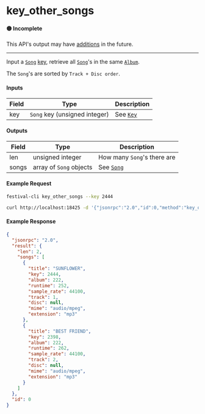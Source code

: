 # key_other_songs

#### 🟡 Incomplete
This API's output may have [additions](../../api-stability/marker.md) in the future.

---

Input a [`Song`](../../common-objects/song.md) [key](../../common-objects/key.md), retrieve all [`Song`](../../common-objects/song.md)'s in the same [`Album`](../../common-objects/album.md).

The `Song`'s are sorted by `Track + Disc order`.

#### Inputs

| Field | Type                                         | Description |
|-------|----------------------------------------------|-------------|
| key   | `Song` key (unsigned integer)                | See [`Key`](../../common-objects/key.md)

#### Outputs

| Field | Type                    | Description |
|-------|-------------------------|-------------|
| len   | unsigned integer        | How many `Song`'s there are
| songs | array of `Song` objects | See [`Song`](../../common-objects/song.md)

#### Example Request
```bash
festival-cli key_other_songs --key 2444
```
```bash
curl http://localhost:18425 -d '{"jsonrpc":"2.0","id":0,"method":"key_other_songs","params":{"key":2444}}'
```

#### Example Response
```json
{
  "jsonrpc": "2.0",
  "result": {
    "len": 2,
    "songs": [
      {
        "title": "SUNFLOWER",
        "key": 2444,
        "album": 222,
        "runtime": 252,
        "sample_rate": 44100,
        "track": 1,
        "disc": null,
        "mime": "audio/mpeg",
        "extension": "mp3"
      },
      {
        "title": "BEST FRIEND",
        "key": 2398,
        "album": 222,
        "runtime": 262,
        "sample_rate": 44100,
        "track": 2,
        "disc": null,
        "mime": "audio/mpeg",
        "extension": "mp3"
      }
    ]
  },
  "id": 0
}
```
